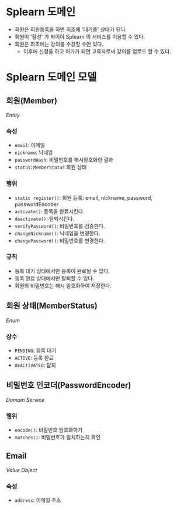 # Splearn 도메인
- 회원은 회원등록을 하면 최초에 '대기중' 상태가 된다.
- 회원이 '활성' 가 되어야 Splearn 의 서비스를 이용할 수 있다.
- 회원은 최초에는 강의를 수강할 수만 있다.
  - 이후에 신청을 하고 허가가 되면 교육자로써 강의를 업로드 할 수 있다.


# Splearn 도메인 모델

## 회원(Member)
_Entity_
### 속성
- `email`: 이메일
- `nickname`: 닉네임
- `passwordHash`: 비밀번호를 해시암호화한 결과
- `status`: `MemberStatus` 회원 상태
### 행위
- `static register()`: 회원 등록: email, nickname, password, passwordEncoder
- `activate()`: 등록을 완료시킨다.
- `deactivate()`: 탈퇴시킨다.
- `verifyPassword()`: 비밀번호를 검증한다.
- `changeNickname()`: 닉네임을 변경한다.
- `changePassword()`: 비밀번호를 변경한다.
### 규칙
- 등록 대기 상태에서만 등록이 완료될 수 있다.
- 등록 완료 상태에서만 탈퇴할 수 있다.
- 회원의 비밀번호는 해시 암호화하여 저장한다.

## 회원 상태(MemberStatus)
_Enum_
### 상수
- `PENDING`: 등록 대기
- `ACTIVE`: 등록 완료
- `DEACTIVATED`: 탈퇴

## 비밀번호 인코더(PasswordEncoder)
_Domain Service_
### 행위
- `encode()`: 비밀번호 암호화하기
- `matches()`: 비밀번호가 일치하는지 확인

## Email
_Value Object_
### 속성
- `address`: 이메일 주소

